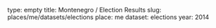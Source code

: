 type: empty
title: Montenegro / Election Results
slug: places/me/datasets/elections
place: me
dataset: elections
year: 2014
